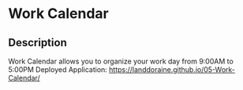 # Work Calendar

## Description
Work Calendar allows you to organize your work day from 9:00AM to 5:00PM
Deployed Application: https://landdoraine.github.io/05-Work-Calendar/
